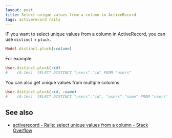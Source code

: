 ```yaml
---
layout: post
title: Select unique values from a column in ActiveRecord
tags: activerecord rails
---
```


IF you want to select unique values from a column in ActiveRecord, you can use `distinct` + `pluck`.

```rb
Model.distinct.pluck(:column)
```

For example:

```rb
User.distinct.pluck(:id)
#    (0.1ms)  SELECT DISTINCT "users"."id" FROM "users"
```

You can also get unique values from multiple columns.

```rb
User.distinct.pluck(:id, :name)
#    (0.1ms)  SELECT DISTINCT "users"."id", "users"."name" FROM "users"
```

## See also

- [activerecord - Rails: select unique values from a column - Stack Overflow](https://stackoverflow.com/questions/9658881/rails-select-unique-values-from-a-column)
